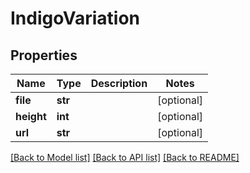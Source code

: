 # IndigoVariation

## Properties
Name | Type | Description | Notes
------------ | ------------- | ------------- | -------------
**file** | **str** |  | [optional] 
**height** | **int** |  | [optional] 
**url** | **str** |  | [optional] 

[[Back to Model list]](../README.md#documentation-for-models) [[Back to API list]](../README.md#documentation-for-api-endpoints) [[Back to README]](../README.md)

